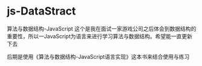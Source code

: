 # js-DataStract
算法与数据结构-JavaScript
这个是我在面试一家游戏公司之后体会到数据结构的重要性，所以一JavaScript为语言来进行学习算法与数据结构。希望能一直更新下去

后期是使用《算法与数据结构-JavaScript语言实现》这本书来结合使用与练习